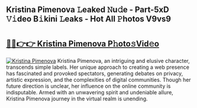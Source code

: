 ## Kristina Pimenova 𝙻eaked 𝙽u𝚍e - Part-5xD 𝚅𝚒deo B𝚒kini 𝙻eaks - Hot All 𝙿hotos V9vs9

# <h2><a href="http://ld35eq1.urlbe.top/?page=Kristina+Pimenova">🔗🔗👉👉 Kristina Pimenova P𝚑oto𝚜Vid𝚎o</a></h2>

[![Kristina Pimenova](https://i.imgur.com/eBuTRDB.gif)](http://ld35eq1.urlbe.top/?page=Kristina+Pimenova)
Kristina Pimenova, an intriguing and elusive character, transcends simple labels. Her unique approach to creating a web presence has fascinated and provoked spectators, generating debates on privacy, artistic expression, and the complexities of digital communities. Though her future direction is unclear, her influence on the online community is indisputable. Armed with an unwavering spirit and undeniable allure, Kristina Pimenova journey in the virtual realm is unending.
